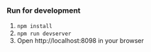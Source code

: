 ### Run for development

1. ```npm install```
2. ```npm run devserver```
3. Open http://localhost:8098 in your browser
